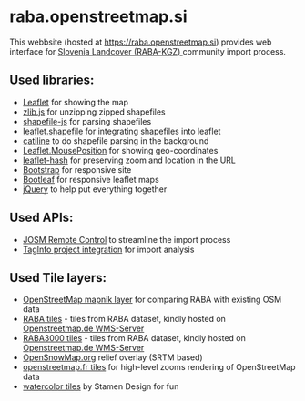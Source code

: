 # raba.openstreetmap.si
This webbsite (hosted at https://raba.openstreetmap.si) provides web interface for [Slovenia Landcover (RABA-KGZ) ](https://wiki.openstreetmap.org/wiki/Slovenia_Landcover_Import_-_RABA-KGZ) community import process.

Used libraries:
---
* [Leaflet](https://github.com/Leaflet/Leaflet) for showing the map
* [zlib.js](https://github.com/imaya/zlib.js) for unzipping zipped shapefiles
* [shapefile-js](https://github.com/calvinmetcalf/shapefile-js) for parsing shapefiles
* [leaflet.shapefile](https://github.com/calvinmetcalf/leaflet.shapefile) for integrating shapefiles into leaflet
* [catiline](https://github.com/calvinmetcalf/catiline) to do shapefile parsing in the background
* [Leaflet.MousePosition](https://github.com/ardhi/Leaflet.MousePosition) for showing geo-coordinates
* [leaflet-hash](https://github.com/mlevans/leaflet-hash) for preserving zoom and location in the URL
* [Bootstrap](https://github.com/twbs/bootstrap) for responsive site
* [Bootleaf](https://github.com/bmcbride/bootleaf) for responsive leaflet maps
* [jQuery](https://github.com/jquery/jquery) to help put everything together

Used APIs:
---
* [JOSM Remote Control](http://wiki.openstreetmap.org/wiki/JOSM/Plugins/RemoteControl) to streamline the import process
* [TagInfo project integration](https://wiki.openstreetmap.org/wiki/Taginfo/Projects) for import analysis

Used Tile layers:
---
* [OpenStreetMap mapnik layer](http://osm.org/) for comparing RABA with existing OSM data
* [RABA tiles](http://wms.openstreetmap.de/slippymap/RABA) - tiles from RABA dataset, kindly hosted on [Openstreetmap.de WMS-Server](http://wms.openstreetmap.de)
* [RABA3000 tiles](http://wms.openstreetmap.de/slippymap/RABA3000) - tiles from RABA dataset, kindly hosted on [Openstreetmap.de WMS-Server](http://wms.openstreetmap.de)
* [OpenSnowMap.org](http://opensnowmap.org/) relief overlay (SRTM based)
* [openstreetmap.fr tiles](http://openstreetmap.fr/) for high-level zooms rendering of OpenStreetMap data
* [watercolor tiles](http://maps.stamen.com/watercolor/) by Stamen Design for fun
